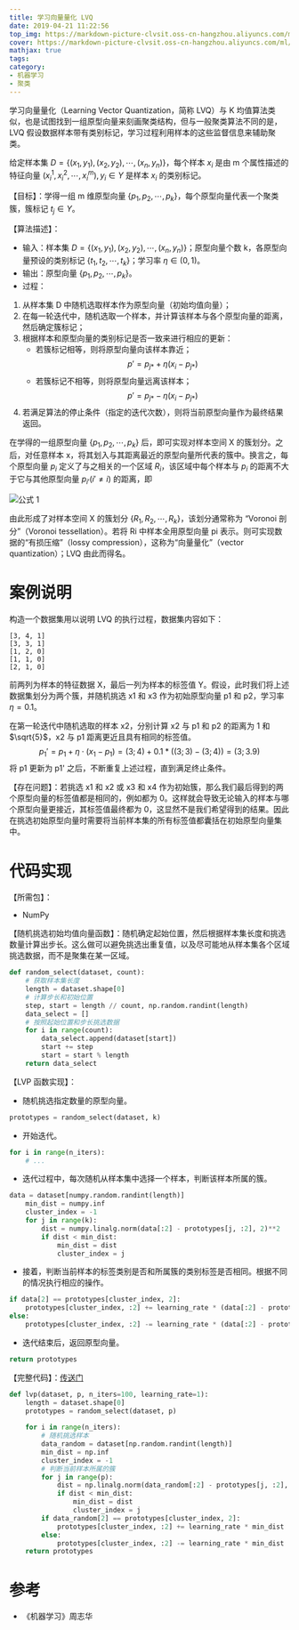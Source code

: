 ```yaml
---
title: 学习向量量化 LVQ
date: 2019-04-21 11:22:56
top_img: https://markdown-picture-clvsit.oss-cn-hangzhou.aliyuncs.com/ml/cluster/%E8%81%9A%E7%B1%BB%20cover%20%E5%9B%BE.png
cover: https://markdown-picture-clvsit.oss-cn-hangzhou.aliyuncs.com/ml/cluster/%E8%81%9A%E7%B1%BB%20cover%20%E5%9B%BE.png
mathjax: true
tags:
category:
- 机器学习
- 聚类
---
```


学习向量量化（Learning Vector Quantization，简称 LVQ）与 K 均值算法类似，也是试图找到一组原型向量来刻画聚类结构，但与一般聚类算法不同的是，LVQ 假设数据样本带有类别标记，学习过程利用样本的这些监督信息来辅助聚类。

给定样本集 $D = \{(x_1, y_1), (x_2, y_2), \cdots, (x_n, y_n)\}$，每个样本 $x_i$ 是由 m 个属性描述的特征向量 $(x_i^1, x_i^2, \cdots, x_i^m), y_i \in Y$ 是样本 $x_i$ 的类别标记。

【目标】：学得一组 m 维原型向量 $\{p_1, p_2, \cdots, p_k\}$，每个原型向量代表一个聚类簇，簇标记 $t_j \in Y$。

【算法描述】：
- 输入：样本集 $D = \{(x_1, y_1), (x_2, y_2), \cdots, (x_n, y_n)\}$；原型向量个数 k，各原型向量预设的类别标记 $\{t_1, t_2, \cdots, t_k\}$；学习率 $\eta \in (0, 1)$。
- 输出：原型向量 $\{p_1, p_2, \cdots, p_k\}$。
- 过程：
1. 从样本集 D 中随机选取样本作为原型向量（初始均值向量）；
2. 在每一轮迭代中，随机选取一个样本，并计算该样本与各个原型向量的距离，然后确定簇标记；
3. 根据样本和原型向量的类别标记是否一致来进行相应的更新：
    - 若簇标记相等，则将原型向量向该样本靠近；
	$$
    p' = p_{j*} + \eta (x_i - p_{j*})
	$$
    - 若簇标记不相等，则将原型向量远离该样本；
    $$
    p' = p_{j*} - \eta (x_i - p_{j*})
    $$
4. 若满足算法的停止条件（指定的迭代次数），则将当前原型向量作为最终结果返回。

在学得的一组原型向量 $\{p_1, p_2, \cdots, p_k\}$ 后，即可实现对样本空间 X 的簇划分。之后，对任意样本 x，将其划入与其距离最近的原型向量所代表的簇中。换言之，每个原型向量 $p_i$ 定义了与之相关的一个区域 $R_i$，该区域中每个样本与 $p_i$ 的距离不大于它与其他原型向量 $p_{i'}(i'\neq i)$ 的距离，即

![公式 1](https://markdown-picture-clvsit.oss-cn-hangzhou.aliyuncs.com/ml/cluster/%E5%AD%A6%E4%B9%A0%E5%90%91%E9%87%8F%E9%87%8F%E5%8C%96LVQ%E5%85%AC%E5%BC%8F1.png)

由此形成了对样本空间 X 的簇划分 $\{R_1, R_2, \cdots, R_k\}$，该划分通常称为 “Voronoi 剖分”（Voronoi tessellation）。若将 Ri 中样本全用原型向量 pi 表示。则可实现数据的“有损压缩”（lossy compression），这称为“向量量化”（vector quantization）；LVQ 由此而得名。

# 案例说明
构造一个数据集用以说明 LVQ 的执行过程，数据集内容如下：
```
[3, 4, 1]
[3, 3, 1]
[1, 2, 0]
[1, 1, 0]
[2, 1, 0]
```
前两列为样本的特征数据 X，最后一列为样本的标签值 Y。假设，此时我们将上述数据集划分为两个簇，并随机挑选 x1 和 x3 作为初始原型向量 p1 和 p2，学习率 $\eta = 0.1$。

在第一轮迭代中随机选取的样本 x2，分别计算 x2 与 p1 和 p2 的距离为 1 和 $\sqrt{5}$，x2 与 p1 距离更近且具有相同的标签值。
$$
p_1' = p_1 + \eta \cdot (x_1-p_1) = (3; 4) + 0.1 * ((3; 3) - (3; 4)) = (3; 3.9)
$$
将 p1 更新为 p1' 之后，不断重复上述过程，直到满足终止条件。

【存在问题】：若挑选 x1 和 x2 或 x3 和 x4 作为初始簇，那么我们最后得到的两个原型向量的标签值都是相同的，例如都为 0。这样就会导致无论输入的样本与哪个原型向量更接近，其标签值最终都为 0，这显然不是我们希望得到的结果。因此在挑选初始原型向量时需要将当前样本集的所有标签值都囊括在初始原型向量集中。

# 代码实现
【所需包】：
- NumPy

【随机挑选初始均值向量函数】：随机确定起始位置，然后根据样本集长度和挑选数量计算出步长。这么做可以避免挑选出重复值，以及尽可能地从样本集各个区域挑选数据，而不是聚集在某一区域。
```python
def random_select(dataset, count):
    # 获取样本集长度
    length = dataset.shape[0]
    # 计算步长和初始位置
    step, start = length // count, np.random.randint(length)
    data_select = []
    # 按照起始位置和步长挑选数据
    for i in range(count):        
        data_select.append(dataset[start])
        start += step
        start = start % length
    return data_select
```

【LVP 函数实现】：
- 随机挑选指定数量的原型向量。

```python
prototypes = random_select(dataset, k)
```
- 开始迭代。

```python
for i in range(n_iters):
    # ...
```
- 迭代过程中，每次随机从样本集中选择一个样本，判断该样本所属的簇。

```python
data = dataset[numpy.random.randint(length)]
    min_dist = numpy.inf
    cluster_index = -1
    for j in range(k):
        dist = numpy.linalg.norm(data[:2] - prototypes[j, :2], 2)**2
        if dist < min_dist:
            min_dist = dist
            cluster_index = j
```
- 接着，判断当前样本的标签类别是否和所属簇的类别标签是否相同。根据不同的情况执行相应的操作。

```python
if data[2] == prototypes[cluster_index, 2]:
    prototypes[cluster_index, :2] += learning_rate * (data[:2] - prototypes[cluster_index, :2])
else:
    prototypes[cluster_index, :2] -= learning_rate * (data[:2] - prototypes[cluster_index, :2])
```
- 迭代结束后，返回原型向量。

```python
return prototypes
```

【完整代码】：[传送门](https://github.com/clvsit/Machine-Learning-Note/blob/master/%E8%81%9A%E7%B1%BB/LVQ-%E5%AD%A6%E4%B9%A0%E5%90%91%E9%87%8F%E9%87%8F%E5%8C%96.py)
```python
def lvp(dataset, p, n_iters=100, learning_rate=1):
    length = dataset.shape[0]
    prototypes = random_select(dataset, p)
    
    for i in range(n_iters):
        # 随机挑选样本
        data_random = dataset[np.random.randint(length)]
        min_dist = np.inf
        cluster_index = -1
        # 判断当前样本所属的簇
        for j in range(p):
            dist = np.linalg.norm(data_random[:2] - prototypes[j, :2], 2)
            if dist < min_dist:
                min_dist = dist
                cluster_index = j
        if data_random[2] == prototypes[cluster_index, 2]:
            prototypes[cluster_index, :2] += learning_rate * min_dist
        else:
            prototypes[cluster_index, :2] -= learning_rate * min_dist
    return prototypes
```

# 参考
- 《机器学习》周志华